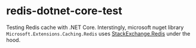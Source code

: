# redis-dotnet-core-test

Testing Redis cache with .NET Core. Interstingly, microsoft nuget library `Microsoft.Extensions.Caching.Redis` uses [StackExchange.Redis](https://github.com/StackExchange/StackExchange.Redis) under the hood.
